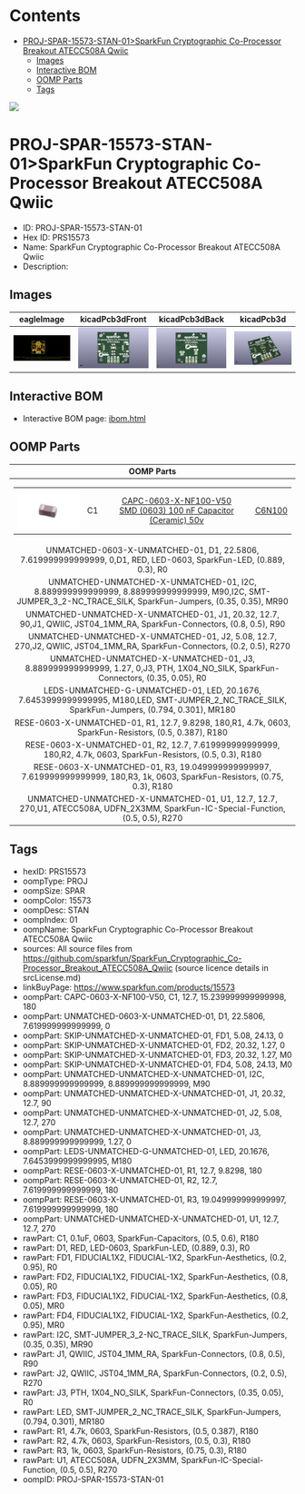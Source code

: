 



Contents
========

* [PROJ-SPAR-15573-STAN-01>SparkFun Cryptographic Co-Processor Breakout ATECC508A Qwiic](#proj-spar-15573-stan-01sparkfun-cryptographic-co-processor-breakout-atecc508a-qwiic)
	* [Images](#images)
	* [Interactive BOM](#interactive-bom)
	* [OOMP Parts](#oomp-parts)
	* [Tags](#tags)
  
![][im]
# PROJ-SPAR-15573-STAN-01>SparkFun Cryptographic Co-Processor Breakout ATECC508A Qwiic

- ID: PROJ-SPAR-15573-STAN-01
- Hex ID: PRS15573
- Name: SparkFun Cryptographic Co-Processor Breakout ATECC508A Qwiic
- Description: 

## Images
  
  

|eagleImage|kicadPcb3dFront|kicadPcb3dBack|kicadPcb3d|
| :---: | :---: | :---: | :---: |
|[![eagleImage](eagleImage_140.png)](eagleImage_600.png)|[![kicadPcb3dFront](kicadPcb3dFront_140.png)](kicadPcb3dFront_600.png)|[![kicadPcb3dBack](kicadPcb3dBack_140.png)](kicadPcb3dBack_600.png)|[![kicadPcb3d](kicadPcb3d_140.png)](kicadPcb3d_600.png)|

## Interactive BOM

- Interactive BOM page: [ibom.html](kicad/bom/ibom.html)

## OOMP Parts
  

|OOMP Parts|
| :---: |
|<table><tr><td>![CAPC-0603-X-NF100-V50](https://raw.githubusercontent.com/oomlout/oomlout_OOMP_parts/main/CAPC-0603-X-NF100-V50/image_140.jpg)</td><td> C1</td><td>[CAPC-0603-X-NF100-V50<br>SMD (0603) 100 nF Capacitor (Ceramic) 50v](https://github.com/oomlout/oomlout_OOMP_parts/tree/main/CAPC-0603-X-NF100-V50/)</td><td>[C6N100](https://github.com/oomlout/oomlout_OOMP_parts/tree/main/CAPC-0603-X-NF100-V50/)</td></tr></table>|
|UNMATCHED-0603-X-UNMATCHED-01, D1, 22.5806, 7.619999999999999, 0,D1, RED, LED-0603, SparkFun-LED, (0.889, 0.3), R0|
|UNMATCHED-UNMATCHED-X-UNMATCHED-01, I2C, 8.889999999999999, 8.889999999999999, M90,I2C, SMT-JUMPER_3_2-NC_TRACE_SILK, SparkFun-Jumpers, (0.35, 0.35), MR90|
|UNMATCHED-UNMATCHED-X-UNMATCHED-01, J1, 20.32, 12.7, 90,J1, QWIIC, JST04_1MM_RA, SparkFun-Connectors, (0.8, 0.5), R90|
|UNMATCHED-UNMATCHED-X-UNMATCHED-01, J2, 5.08, 12.7, 270,J2, QWIIC, JST04_1MM_RA, SparkFun-Connectors, (0.2, 0.5), R270|
|UNMATCHED-UNMATCHED-X-UNMATCHED-01, J3, 8.889999999999999, 1.27, 0,J3, PTH, 1X04_NO_SILK, SparkFun-Connectors, (0.35, 0.05), R0|
|LEDS-UNMATCHED-G-UNMATCHED-01, LED, 20.1676, 7.6453999999999995, M180,LED, SMT-JUMPER_2_NC_TRACE_SILK, SparkFun-Jumpers, (0.794, 0.301), MR180|
|RESE-0603-X-UNMATCHED-01, R1, 12.7, 9.8298, 180,R1, 4.7k, 0603, SparkFun-Resistors, (0.5, 0.387), R180|
|RESE-0603-X-UNMATCHED-01, R2, 12.7, 7.619999999999999, 180,R2, 4.7k, 0603, SparkFun-Resistors, (0.5, 0.3), R180|
|RESE-0603-X-UNMATCHED-01, R3, 19.049999999999997, 7.619999999999999, 180,R3, 1k, 0603, SparkFun-Resistors, (0.75, 0.3), R180|
|UNMATCHED-UNMATCHED-X-UNMATCHED-01, U1, 12.7, 12.7, 270,U1, ATECC508A, UDFN_2X3MM, SparkFun-IC-Special-Function, (0.5, 0.5), R270|

## Tags

- hexID: PRS15573
- oompType: PROJ
- oompSize: SPAR
- oompColor: 15573
- oompDesc: STAN
- oompIndex: 01
- oompName: SparkFun Cryptographic Co-Processor Breakout ATECC508A Qwiic
- sources: All source files from https://github.com/sparkfun/SparkFun_Cryptographic_Co-Processor_Breakout_ATECC508A_Qwiic (source licence details in srcLicense.md)
- linkBuyPage: https://www.sparkfun.com/products/15573
- oompPart: CAPC-0603-X-NF100-V50, C1, 12.7, 15.239999999999998, 180
- oompPart: UNMATCHED-0603-X-UNMATCHED-01, D1, 22.5806, 7.619999999999999, 0
- oompPart: SKIP-UNMATCHED-X-UNMATCHED-01, FD1, 5.08, 24.13, 0
- oompPart: SKIP-UNMATCHED-X-UNMATCHED-01, FD2, 20.32, 1.27, 0
- oompPart: SKIP-UNMATCHED-X-UNMATCHED-01, FD3, 20.32, 1.27, M0
- oompPart: SKIP-UNMATCHED-X-UNMATCHED-01, FD4, 5.08, 24.13, M0
- oompPart: UNMATCHED-UNMATCHED-X-UNMATCHED-01, I2C, 8.889999999999999, 8.889999999999999, M90
- oompPart: UNMATCHED-UNMATCHED-X-UNMATCHED-01, J1, 20.32, 12.7, 90
- oompPart: UNMATCHED-UNMATCHED-X-UNMATCHED-01, J2, 5.08, 12.7, 270
- oompPart: UNMATCHED-UNMATCHED-X-UNMATCHED-01, J3, 8.889999999999999, 1.27, 0
- oompPart: LEDS-UNMATCHED-G-UNMATCHED-01, LED, 20.1676, 7.6453999999999995, M180
- oompPart: RESE-0603-X-UNMATCHED-01, R1, 12.7, 9.8298, 180
- oompPart: RESE-0603-X-UNMATCHED-01, R2, 12.7, 7.619999999999999, 180
- oompPart: RESE-0603-X-UNMATCHED-01, R3, 19.049999999999997, 7.619999999999999, 180
- oompPart: UNMATCHED-UNMATCHED-X-UNMATCHED-01, U1, 12.7, 12.7, 270
- rawPart: C1, 0.1uF, 0603, SparkFun-Capacitors, (0.5, 0.6), R180
- rawPart: D1, RED, LED-0603, SparkFun-LED, (0.889, 0.3), R0
- rawPart: FD1, FIDUCIAL1X2, FIDUCIAL-1X2, SparkFun-Aesthetics, (0.2, 0.95), R0
- rawPart: FD2, FIDUCIAL1X2, FIDUCIAL-1X2, SparkFun-Aesthetics, (0.8, 0.05), R0
- rawPart: FD3, FIDUCIAL1X2, FIDUCIAL-1X2, SparkFun-Aesthetics, (0.8, 0.05), MR0
- rawPart: FD4, FIDUCIAL1X2, FIDUCIAL-1X2, SparkFun-Aesthetics, (0.2, 0.95), MR0
- rawPart: I2C, SMT-JUMPER_3_2-NC_TRACE_SILK, SparkFun-Jumpers, (0.35, 0.35), MR90
- rawPart: J1, QWIIC, JST04_1MM_RA, SparkFun-Connectors, (0.8, 0.5), R90
- rawPart: J2, QWIIC, JST04_1MM_RA, SparkFun-Connectors, (0.2, 0.5), R270
- rawPart: J3, PTH, 1X04_NO_SILK, SparkFun-Connectors, (0.35, 0.05), R0
- rawPart: LED, SMT-JUMPER_2_NC_TRACE_SILK, SparkFun-Jumpers, (0.794, 0.301), MR180
- rawPart: R1, 4.7k, 0603, SparkFun-Resistors, (0.5, 0.387), R180
- rawPart: R2, 4.7k, 0603, SparkFun-Resistors, (0.5, 0.3), R180
- rawPart: R3, 1k, 0603, SparkFun-Resistors, (0.75, 0.3), R180
- rawPart: U1, ATECC508A, UDFN_2X3MM, SparkFun-IC-Special-Function, (0.5, 0.5), R270
- oompID: PROJ-SPAR-15573-STAN-01



[im]: kicadPcb3d_450.png
